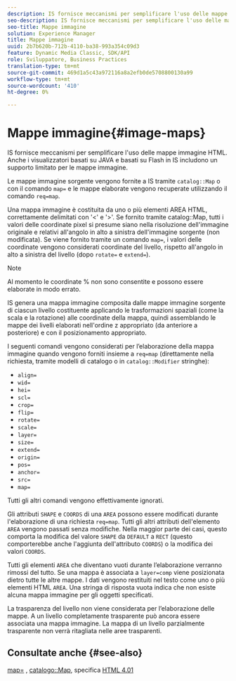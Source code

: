 ```yaml
---
description: IS fornisce meccanismi per semplificare l'uso delle mappe immagine HTML. Anche i visualizzatori basati su JAVA e basati su Flash in IS includono un supporto limitato per le mappe immagine.
seo-description: IS fornisce meccanismi per semplificare l'uso delle mappe immagine HTML. Anche i visualizzatori basati su JAVA e basati su Flash in IS includono un supporto limitato per le mappe immagine.
seo-title: Mappe immagine
solution: Experience Manager
title: Mappe immagine
uuid: 2b7b620b-712b-4110-ba38-993a354c09d3
feature: Dynamic Media Classic, SDK/API
role: Sviluppatore, Business Practices
translation-type: tm+mt
source-git-commit: 469d1a5c43a972116a8a2efb0de5708800130a99
workflow-type: tm+mt
source-wordcount: '410'
ht-degree: 0%

---
```



# Mappe immagine{#image-maps}

IS fornisce meccanismi per semplificare l&#39;uso delle mappe immagine HTML. Anche i visualizzatori basati su JAVA e basati su Flash in IS includono un supporto limitato per le mappe immagine.

Le mappe immagine sorgente vengono fornite a IS tramite `catalog::Map` o con il comando `map=` e le mappe elaborate vengono recuperate utilizzando il comando `req=map`.

Una mappa immagine è costituita da uno o più elementi AREA HTML, correttamente delimitati con &#39;&lt;&#39; e &#39;>&#39;. Se fornito tramite catalog::Map, tutti i valori delle coordinate pixel si presume siano nella risoluzione dell&#39;immagine originale e relativi all&#39;angolo in alto a sinistra dell&#39;immagine sorgente (non modificata). Se viene fornito tramite un comando `map=`, i valori delle coordinate vengono considerati coordinate del livello, rispetto all&#39;angolo in alto a sinistra del livello (dopo `rotate=` e `extend=`).

>[!NOTE]
>
>Al momento le coordinate % non sono consentite e possono essere elaborate in modo errato.

IS genera una mappa immagine composita dalle mappe immagine sorgente di ciascun livello costituente applicando le trasformazioni spaziali (come la scala e la rotazione) alle coordinate della mappa, quindi assemblando le mappe dei livelli elaborati nell&#39;ordine z appropriato (da anteriore a posteriore) e con il posizionamento appropriato.

I seguenti comandi vengono considerati per l’elaborazione della mappa immagine quando vengono forniti insieme a `req=map` (direttamente nella richiesta, tramite modelli di catalogo o in `catalog::Modifier` stringhe):

* `align=`
* `wid=`
* `hei=`
* `scl=`
* `crop=`
* `flip=`
* `rotate=`
* `scale=`
* `layer=`
* `size=`
* `extend=`
* `origin=`
* `pos=`
* `anchor=`
* `src=`
* `map=`

Tutti gli altri comandi vengono effettivamente ignorati.

Gli attributi `SHAPE` e `COORDS` di una `AREA` possono essere modificati durante l&#39;elaborazione di una richiesta `req=map`. Tutti gli altri attributi dell&#39;elemento `AREA` vengono passati senza modifiche. Nella maggior parte dei casi, questo comporta la modifica del valore `SHAPE` da `DEFAULT` a `RECT` (questo comporterebbe anche l&#39;aggiunta dell&#39;attributo `COORDS`) o la modifica dei valori `COORDS`.

Tutti gli elementi `AREA` che diventano vuoti durante l’elaborazione verranno rimossi del tutto. Se una mappa è associata a `layer=comp` viene posizionata dietro tutte le altre mappe. I dati vengono restituiti nel testo come uno o più elementi HTML `AREA`. Una stringa di risposta vuota indica che non esiste alcuna mappa immagine per gli oggetti specificati.

La trasparenza del livello non viene considerata per l’elaborazione delle mappe. A un livello completamente trasparente può ancora essere associata una mappa immagine. La mappa di un livello parzialmente trasparente non verrà ritagliata nelle aree trasparenti.

## Consultate anche {#see-also}

[map=](../../../../../is-api/http-ref/image-serving-api-ref/c-http-protocol-reference/c-command-reference/r-map.md#reference-8f96545f196b4b7caa616e15c2363f06) ,  [catalogo::Map](/help/aem-is-ir-api/is-api/image-catalog/image-serving-api-ref/c-image-catalog-reference/c-image-svg-data-reference/c-image-data-reference/r-map-cat.md), specifica  [HTML 4.01](http://www.w3.org/TR/html401/)
